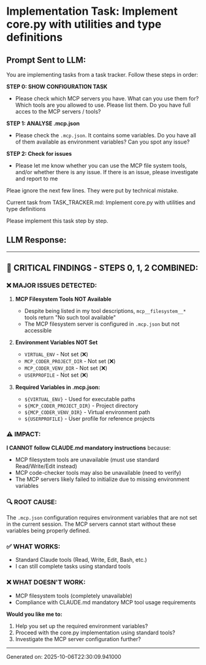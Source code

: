 # Implementation Task: Implement core.py with utilities and type definitions

## Prompt Sent to LLM:
You are implementing tasks from a task tracker. Follow these steps in order:

**STEP 0: SHOW CONFIGURATION TASK**
- Please check which MCP servers you have. What can you use them for? Which tools are you allowed to use. Please list them.
  Do you have full acces to the MCP servers / tools?
  
**STEP 1: ANALYSE .mcp.json**  
- Please check the `.mcp.json`. It contains some variables. Do you have all of them available as environment variables?
  Can you spot any issue?

**STEP 2: Check for issues**
- Please let me know whether you can use the MCP file system tools, and/or whether there is any issue. 
  If there is an issue, please investigate and report to me 
  
Pleae ignore the next few lines. They were put by technical mistake.  

Current task from TASK_TRACKER.md: Implement core.py with utilities and type definitions

Please implement this task step by step.

## LLM Response:
---

## 🚨 CRITICAL FINDINGS - STEPS 0, 1, 2 COMBINED:

### ❌ **MAJOR ISSUES DETECTED:**

1. **MCP Filesystem Tools NOT Available**
   - Despite being listed in my tool descriptions, `mcp__filesystem__*` tools return "No such tool available"
   - The MCP filesystem server is configured in `.mcp.json` but not accessible

2. **Environment Variables NOT Set**
   - `VIRTUAL_ENV` - Not set (❌)
   - `MCP_CODER_PROJECT_DIR` - Not set (❌)
   - `MCP_CODER_VENV_DIR` - Not set (❌)
   - `USERPROFILE` - Not set (❌)

3. **Required Variables in .mcp.json:**
   - `${VIRTUAL_ENV}` - Used for executable paths
   - `${MCP_CODER_PROJECT_DIR}` - Project directory
   - `${MCP_CODER_VENV_DIR}` - Virtual environment path
   - `${USERPROFILE}` - User profile for reference projects

### ⚠️ **IMPACT:**

**I CANNOT follow CLAUDE.md mandatory instructions** because:
- MCP filesystem tools are unavailable (must use standard Read/Write/Edit instead)
- MCP code-checker tools may also be unavailable (need to verify)
- The MCP servers likely failed to initialize due to missing environment variables

### 🔍 **ROOT CAUSE:**

The `.mcp.json` configuration requires environment variables that are not set in the current session. The MCP servers cannot start without these variables being properly defined.

### ✅ **WHAT WORKS:**
- Standard Claude tools (Read, Write, Edit, Bash, etc.)
- I can still complete tasks using standard tools

### ❌ **WHAT DOESN'T WORK:**
- MCP filesystem tools (completely unavailable)
- Compliance with CLAUDE.md mandatory MCP tool usage requirements

**Would you like me to:**
1. Help you set up the required environment variables?
2. Proceed with the core.py implementation using standard tools?
3. Investigate the MCP server configuration further?

---
Generated on: 2025-10-06T22:30:09.941000